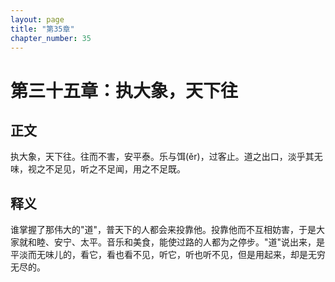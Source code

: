 ```yaml
---
layout: page
title: "第35章"
chapter_number: 35
---
```


# 第三十五章：执大象，天下往

## 正文
执大象，天下往。往而不害，安平泰。乐与饵(ěr)，过客止。道之出口，淡乎其无味，视之不足见，听之不足闻，用之不足既。

## 释义
谁掌握了那伟大的"道"，普天下的人都会来投靠他。投靠他而不互相妨害，于是大家就和睦、安宁、太平。音乐和美食，能使过路的人都为之停步。"道"说出来，是平淡而无味儿的，看它，看也看不见，听它，听也听不见，但是用起来，却是无穷无尽的。